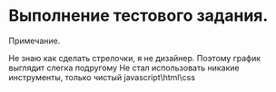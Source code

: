 # Выполнение тестового задания.

Примечание.

Не знаю как сделать стрелочки, я не дизайнер. Поэтому график выглядит слегка подругому
Не стал использовать никакие инструменты, только чистый javascript\html\css